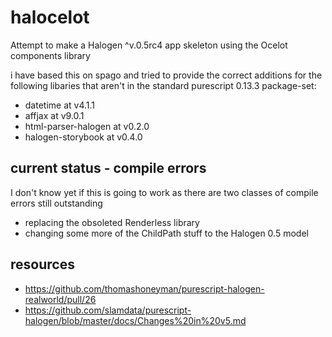 # halocelot
Attempt to make a Halogen ^v.0.5rc4 app skeleton using the Ocelot components library

i have based this on spago and tried to provide the correct additions for the following libaries that aren't in the standard purescript 0.13.3 package-set:
  * datetime at v4.1.1
  * affjax at v9.0.1
  * html-parser-halogen at v0.2.0
  * halogen-storybook at v0.4.0
  
## current status - compile errors
I don't know yet if this is going to work as there are two classes of compile errors still outstanding
  * replacing the obsoleted Renderless library
  * changing some more of the ChildPath stuff to the Halogen 0.5 model
  
## resources
 * https://github.com/thomashoneyman/purescript-halogen-realworld/pull/26
 * https://github.com/slamdata/purescript-halogen/blob/master/docs/Changes%20in%20v5.md
